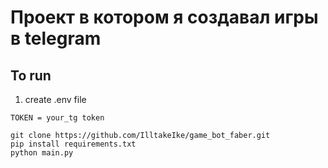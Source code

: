 # Проект в котором я создавал игры в telegram

## To run
1. create .env file

```
TOKEN = your_tg token
```


```
git clone https://github.com/IlltakeIke/game_bot_faber.git
pip install requirements.txt
python main.py
```

